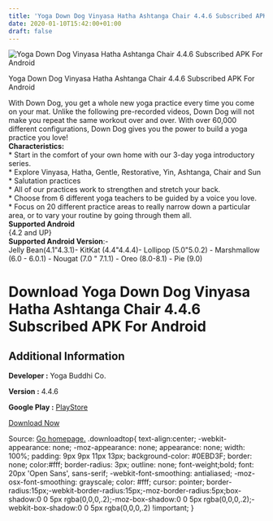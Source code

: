 ```yaml
---
title: 'Yoga Down Dog Vinyasa Hatha Ashtanga Chair 4.4.6 Subscribed APK For Android'
date: 2020-01-10T15:42:00+01:00
draft: false
---
```


![Yoga Down Dog Vinyasa Hatha Ashtanga Chair 4.4.6 Subscribed APK For Android](https://i0.wp.com/apkhome.net/wp-content/uploads/2020/01/Yoga-Down-Dog-Vinyasa-Hatha-Ashtanga-Chair-4.4.6-Subscribed.png "Yoga Down Dog Vinyasa Hatha Ashtanga Chair 4.4.6 Subscribed APK For Android")

  

Yoga Down Dog Vinyasa Hatha Ashtanga Chair 4.4.6 Subscribed APK For Android

With Down Dog, you get a whole new yoga practice every time you come on your mat. Unlike the following pre-recorded videos, Down Dog will not make you repeat the same workout over and over. With over 60,000 different configurations, Down Dog gives you the power to build a yoga practice you love!  
**Characteristics:**  
\* Start in the comfort of your own home with our 3-day yoga introductory series.  
\* Explore Vinyasa, Hatha, Gentle, Restorative, Yin, Ashtanga, Chair and Sun \* Salutation practices  
\* All of our practices work to strengthen and stretch your back.  
\* Choose from 6 different yoga teachers to be guided by a voice you love.  
\* Focus on 20 different practice areas to really narrow down a particular area, or to vary your routine by going through them all.  
**Supported Android**  
{4.2 and UP}  
**Supported Android Version**:-  
Jelly Bean(4.1"4.3.1)- KitKat (4.4"4.4.4)- Lollipop (5.0"5.0.2) - Marshmallow (6.0 - 6.0.1) - Nougat (7.0 " 7.1.1) - Oreo (8.0-8.1) - Pie (9.0)

Download Yoga Down Dog Vinyasa Hatha Ashtanga Chair 4.4.6 Subscribed APK For Android
====================================================================================

Additional Information
----------------------

**Developer :** Yoga Buddhi Co.

**Version :** 4.4.6

**Google Play :** [PlayStore](https://play.google.com/store/apps/details?id=com.downdogapp)

  

[Download Now](https://store4app.co/post/yoga-down-dog-vinyasa-hatha-ashtanga-chair-4-4-6-subscribed-apk-for-android_1578667232)

  
Source: [Go homepage.](https://store4app.co/post/yoga-down-dog-vinyasa-hatha-ashtanga-chair-4-4-6-subscribed-apk-for-android_1578667232) .downloadtop{ text-align:center; -webkit-appearance: none; -moz-appearance: none; appearance: none; width: 100%; padding: 9px 9px 11px 13px; background-color: #0EBD3F; border: none; color:#fff; border-radius: 3px; outline: none; font-weight;bold; font: 20px 'Open Sans', sans-serif; -webkit-font-smoothing: antialiased; -moz-osx-font-smoothing: grayscale; color: #fff; cursor: pointer; border-radius:15px;-webkit-border-radius:15px;-moz-border-radius:5px;box-shadow:0 0 5px rgba(0,0,0,.2);-moz-box-shadow:0 0 5px rgba(0,0,0,.2);-webkit-box-shadow:0 0 5px rgba(0,0,0,.2) !important; }